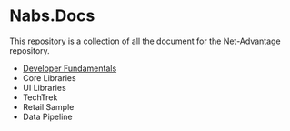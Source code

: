 # Nabs.Docs

This repository is a collection of all the document for the Net-Advantage repository.

- [Developer Fundamentals](./DeveloperFundamentals/_Introduction.md)
- Core Libraries
- UI Libraries
- TechTrek
- Retail Sample
- Data Pipeline


